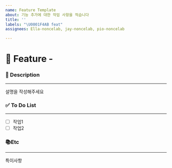 ```yaml
---
name: Feature Template
about: 기능 추가에 대한 작업 사항을 적습니다
title: ''
labels: "\U0001F4AB feat"
assignees: Ella-noncelab, jay-noncelab, pio-noncelab

---
```


# 🚀 Feature - <!--( 작업 내용 )-->
<!-- 위 작업내용 주석에 어떤 기능인지 적어주세요 -->


### 📝 Description

---
<!-- 아래에 설명을 적어주세요 -->
설명을 작성해주세요

### ✅ To Do List

---
<!-- 아래에 어떤 작업을 해야 하는지 적어주세요 -->
- [ ] 작업1
- [ ] 작업2

### 📚Etc

---
<!-- 작업 중 특이사항이 생기면 적어주세요 -->
특이사항
 
